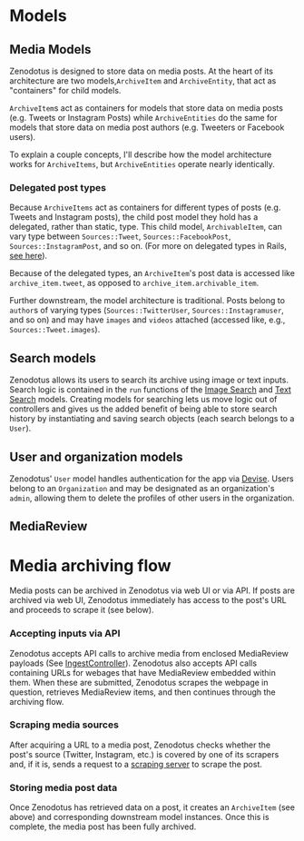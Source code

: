 # Models
## Media Models

Zenodotus is designed to store data on media posts. At the heart of its architecture are two models,`ArchiveItem` and `ArchiveEntity`, that act as "containers" for child models. 

`ArchiveItem`s act as containers for models that store data on media posts (e.g. Tweets or Instagram Posts) while `ArchiveEntities` do the same for models that store data on media post authors (e.g. Tweeters or Facebook users). 

To explain a couple concepts, I'll describe how the model architecture works for `ArchiveItems`, but `ArchiveEntities` operate nearly identically. 

### Delegated post types
Because `ArchiveItems` act as containers for different types of posts (e.g. Tweets and Instagram posts), the child post model they hold has a delegated, rather than static, type. This child model, `ArchivableItem`, can vary type between `Sources::Tweet`, `Sources::FacebookPost`, `Sources::InstagramPost`, and so on.  (For more on delegated types in Rails, [see here](https://edgeapi.rubyonrails.org/classes/ActiveRecord/DelegatedType.html)). 

Because of the delegated types, an `ArchiveItem`'s post data is accessed like `archive_item.tweet`, as opposed to `archive_item.archivable_item`. 

Further downstream, the model architecture is traditional. Posts belong to `author`s of varying types (`Sources::TwitterUser`, `Sources::Instagramuser`, and so on) and may have `images` and `videos` attached (accessed like, e.g., `Sources::Tweet.images`).


## Search models

Zenodotus allows its users to search its archive using image or text inputs. Search logic is contained in the `run` functions of the [Image Search](https://github.com/TechAndCheck/zenodotus/blob/master/app/models/image_search.rb) and [Text Search](https://github.com/TechAndCheck/zenodotus/blob/master/app/models/text_search.rb) models. Creating models for searching lets us move logic out of controllers and gives us the added benefit of being able to store search history by instantiating and saving search objects (each search belongs to a `User`). 

## User and organization models

Zenodotus' `User` model handles authentication for the app via [Devise](https://github.com/heartcombo/devise). Users belong to an `Organization` and may be designated as an organization's `admin`, allowing them to delete the profiles of other users in the organization.

## MediaReview

# Media archiving flow

Media posts can be archived in Zenodotus via web UI or via API. If posts are archived via web UI, Zenodotus immediately has access to the post's URL and proceeds to scrape it (see below). 

### Accepting inputs via API

Zenodotus accepts API calls to archive media from enclosed MediaReview payloads (See [IngestController](https://github.com/techandcheck/hypatia)). Zenodotus also accepts API calls containing URLs for webages that have MediaReview embedded within them. When these are submitted, Zenodotus scrapes the webpage in question, retrieves MediaReview items, and then continues through the archiving flow. 

### Scraping media sources

After acquiring a URL to a media post, Zenodotus checks whether the post's source (Twitter, Instagram, etc.) is covered by one of its scrapers and, if it is, sends a request to a [scraping server](https://github.com/techandcheck/hypatia) to scrape the post. 

### Storing media post data

Once Zenodotus has retrieved data on a post, it creates an `ArchiveItem` (see above) and corresponding downstream model instances. Once this is complete, the media post has been fully archived. 
